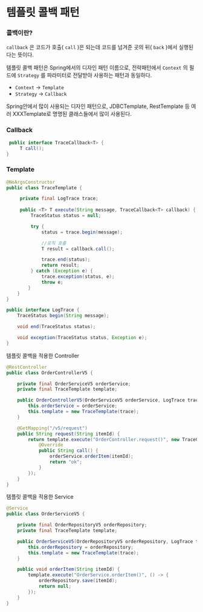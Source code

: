 # 템플릿 콜백 패턴
### 콜백이란?
`callback` 은 코드가 호출( `call` )은 되는데 코드를 넘겨준 곳의 뒤( `back` )에서 실행된다는 뜻이다.

템플릿 콜백 패턴은 Spring에서의 디자인 패턴 이름으로, 전략패턴에서 `Context` 의 필드에 `Strategy` 를 파라미터로 전달받아 사용하는 패턴과 동일하다.

- `Context` -> `Template`
- `Strategy` -> `Callback`

Spring안에서 많이 사용되는 디자인 패턴으로, JDBCTemplate, RestTemplate 등 여러 XXXTemplate로 명명된 클래스들에서 많이 사용된다.

### Callback

```java
 public interface TraceCallback<T> {
     T call();
}
```

### Template

```java
@NoArgsConstructor
public class TraceTemplate {

     private final LogTrace trace;
   
     public <T> T execute(String message, TraceCallback<T> callback) {
         TraceStatus status = null;

         try {
             status = trace.begin(message);

             //로직 호출
             T result = callback.call();

             trace.end(status);
             return result;
         } catch (Exception e) {
             trace.exception(status, e);
             throw e;
        }
    }
}

public interface LogTrace {
    TraceStatus begin(String message);

    void end(TraceStatus status);

    void exception(TraceStatus status, Exception e);
}
```
템플릿 콜백을 적용한 Controller

```java
@RestController
public class OrderControllerV5 {

    private final OrderServiceV5 orderService;
    private final TraceTemplate template;

    public OrderControllerV5(OrderServiceV5 orderService, LogTrace trace) {
        this.orderService = orderService;
        this.template = new TraceTemplate(trace);
    }

    @GetMapping("/v5/request")
    public String request(String itemId) {
        return template.execute("OrderController.request()", new TraceCallback<>() {
            @Override
            public String call() {
                orderService.orderItem(itemId);
                return "ok";
            }
        });
    }
}
```

템플릿 콜백을 적용한 Service

```java
@Service
public class OrderServiceV5 {

    private final OrderRepositoryV5 orderRepository;
    private final TraceTemplate template;

    public OrderServiceV5(OrderRepositoryV5 orderRepository, LogTrace trace) {
        this.orderRepository = orderRepository;
        this.template = new TraceTemplate(trace);
    }

    public void orderItem(String itemId) {
        template.execute("OrderService.orderItem()", () -> {
            orderRepository.save(itemId);
            return null;
        });
    }
}
```
